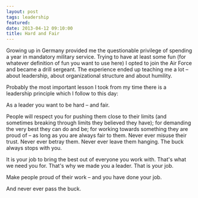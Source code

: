 ```yaml
---
layout: post
tags: leadership
featured: 
date: 2013-04-12 09:10:00
title: Hard and Fair
---
```

Growing up in Germany provided me the questionable privilege of spending a year in mandatory military service. Trying to have at least some fun (for whatever definition of fun you want to use here) I opted to join the Air Force and became a drill sergeant. The experience ended up teaching me a lot – about leadership, about organizational structure and about humility.

Probably the most important lesson I took from my time there is a leadership principle which I follow to this day:

As a leader you want to be hard – and fair.

People will respect you for pushing them close to their limits (and sometimes breaking through limits they believed they have); for demanding the very best they can do and be; for working towards something they are proud of – as long as you are always fair to them. Never ever misuse their trust. Never ever betray them. Never ever leave them hanging. The buck always stops with you.

It is your job to bring the best out of everyone you work with. That's what we need you for. That's why we made you a leader. That is your job.

Make people proud of their work – and you have done your job.

And never ever pass the buck.